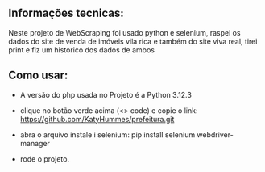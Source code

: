 ## Informações tecnicas:

Neste projeto de WebScraping foi usado python e selenium, raspei os dados do site de venda de imóveis vila rica e também do site viva real, tirei print e fiz um historico dos dados de ambos

## Como usar:

- A versão do php usada no Projeto é a Python 3.12.3

- clique no botão verde acima (<> code) e copie o link: https://github.com/KatyHummes/prefeitura.git

- abra o arquivo instale i selenium: pip install selenium webdriver-manager

- rode o projeto.